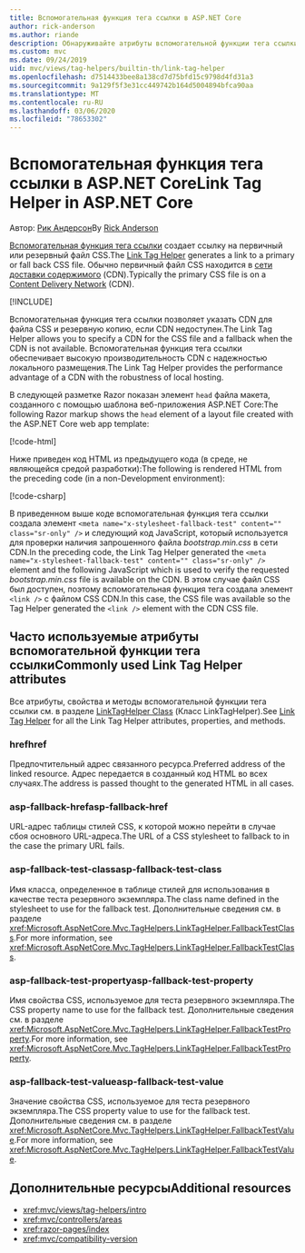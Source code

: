 ```yaml
---
title: Вспомогательная функция тега ссылки в ASP.NET Core
author: rick-anderson
ms.author: riande
description: Обнаруживайте атрибуты вспомогательной функции тега ссылки ASP.NET Core и роль, которую играет каждый атрибут в расширении поведения тега ссылки HTML.
ms.custom: mvc
ms.date: 09/24/2019
uid: mvc/views/tag-helpers/builtin-th/link-tag-helper
ms.openlocfilehash: d7514433bee8a138cd7d75bfd15c9798d4fd31a3
ms.sourcegitcommit: 9a129f5f3e31cc449742b164d5004894bfca90aa
ms.translationtype: MT
ms.contentlocale: ru-RU
ms.lasthandoff: 03/06/2020
ms.locfileid: "78653302"
---
```

# <a name="link-tag-helper-in-aspnet-core"></a><span data-ttu-id="779fd-103">Вспомогательная функция тега ссылки в ASP.NET Core</span><span class="sxs-lookup"><span data-stu-id="779fd-103">Link Tag Helper in ASP.NET Core</span></span>

<span data-ttu-id="779fd-104">Автор: [Рик Андерсон](https://twitter.com/RickAndMSFT)</span><span class="sxs-lookup"><span data-stu-id="779fd-104">By [Rick Anderson](https://twitter.com/RickAndMSFT)</span></span>

<span data-ttu-id="779fd-105">[Вспомогательная функция тега ссылки](xref:Microsoft.AspNetCore.Mvc.TagHelpers.LinkTagHelper) создает ссылку на первичный или резервный файл CSS.</span><span class="sxs-lookup"><span data-stu-id="779fd-105">The [Link Tag Helper](xref:Microsoft.AspNetCore.Mvc.TagHelpers.LinkTagHelper) generates a link to a primary or fall back CSS file.</span></span> <span data-ttu-id="779fd-106">Обычно первичный файл CSS находится в [сети доставки содержимого](/office365/enterprise/content-delivery-networks#what-exactly-is-a-cdn) (CDN).</span><span class="sxs-lookup"><span data-stu-id="779fd-106">Typically the primary CSS file is on a [Content Delivery Network](/office365/enterprise/content-delivery-networks#what-exactly-is-a-cdn) (CDN).</span></span>

[!INCLUDE[](~/includes/cdn.md)]

<span data-ttu-id="779fd-107">Вспомогательная функция тега ссылки позволяет указать CDN для файла CSS и резервную копию, если CDN недоступен.</span><span class="sxs-lookup"><span data-stu-id="779fd-107">The Link Tag Helper allows you to specify a CDN for the CSS file and a fallback when the CDN is not available.</span></span> <span data-ttu-id="779fd-108">Вспомогательная функция тега ссылки обеспечивает высокую производительность CDN с надежностью локального размещения.</span><span class="sxs-lookup"><span data-stu-id="779fd-108">The Link Tag Helper provides the performance advantage of a CDN with the robustness of local hosting.</span></span>

<span data-ttu-id="779fd-109">В следующей разметке Razor показан элемент `head` файла макета, созданного с помощью шаблона веб-приложения ASP.NET Core:</span><span class="sxs-lookup"><span data-stu-id="779fd-109">The following Razor markup shows the `head` element of a layout file created with the ASP.NET Core web app template:</span></span>

[!code-html[](link-tag-helper/sample/_Layout.cshtml?name=snippet)]

<span data-ttu-id="779fd-110">Ниже приведен код HTML из предыдущего кода (в среде, не являющейся средой разработки):</span><span class="sxs-lookup"><span data-stu-id="779fd-110">The following is rendered HTML from the preceding code (in a non-Development environment):</span></span>

[!code-csharp[](link-tag-helper/sample/HtmlPage1.html)]

<span data-ttu-id="779fd-111">В приведенном выше коде вспомогательная функция тега ссылки создала элемент `<meta name="x-stylesheet-fallback-test" content="" class="sr-only" />` и следующий код JavaScript, который используется для проверки наличия запрошенного файла *bootstrap.min.css* в сети CDN.</span><span class="sxs-lookup"><span data-stu-id="779fd-111">In the preceding code, the Link Tag Helper generated the `<meta name="x-stylesheet-fallback-test" content="" class="sr-only" />` element and the following JavaScript which is used to verify the requested *bootstrap.min.css* file is available on the CDN.</span></span> <span data-ttu-id="779fd-112">В этом случае файл CSS был доступен, поэтому вспомогательная функция тега создала элемент `<link />` с файлом CSS CDN.</span><span class="sxs-lookup"><span data-stu-id="779fd-112">In this case, the CSS file was available so the Tag Helper generated the `<link />` element with the CDN CSS file.</span></span>

## <a name="commonly-used-link-tag-helper-attributes"></a><span data-ttu-id="779fd-113">Часто используемые атрибуты вспомогательной функции тега ссылки</span><span class="sxs-lookup"><span data-stu-id="779fd-113">Commonly used Link Tag Helper attributes</span></span>

<span data-ttu-id="779fd-114">Все атрибуты, свойства и методы вспомогательной функции тега ссылки см. в разделе [LinkTagHelper Class](xref:Microsoft.AspNetCore.Mvc.TagHelpers.LinkTagHelper) (Класс LinkTagHelper).</span><span class="sxs-lookup"><span data-stu-id="779fd-114">See [Link Tag Helper](xref:Microsoft.AspNetCore.Mvc.TagHelpers.LinkTagHelper)  for all the Link Tag Helper attributes, properties, and methods.</span></span>

### <a name="href"></a><span data-ttu-id="779fd-115">href</span><span class="sxs-lookup"><span data-stu-id="779fd-115">href</span></span>

<span data-ttu-id="779fd-116">Предпочтительный адрес связанного ресурса.</span><span class="sxs-lookup"><span data-stu-id="779fd-116">Preferred address of the linked resource.</span></span> <span data-ttu-id="779fd-117">Адрес передается в созданный код HTML во всех случаях.</span><span class="sxs-lookup"><span data-stu-id="779fd-117">The address is passed thought to the generated HTML in all cases.</span></span>

### <a name="asp-fallback-href"></a><span data-ttu-id="779fd-118">asp-fallback-href</span><span class="sxs-lookup"><span data-stu-id="779fd-118">asp-fallback-href</span></span>

<span data-ttu-id="779fd-119">URL-адрес таблицы стилей CSS, к которой можно перейти в случае сбоя основного URL-адреса.</span><span class="sxs-lookup"><span data-stu-id="779fd-119">The URL of a CSS stylesheet to fallback to in the case the primary URL fails.</span></span>

### <a name="asp-fallback-test-class"></a><span data-ttu-id="779fd-120">asp-fallback-test-class</span><span class="sxs-lookup"><span data-stu-id="779fd-120">asp-fallback-test-class</span></span>

<span data-ttu-id="779fd-121">Имя класса, определенное в таблице стилей для использования в качестве теста резервного экземпляра.</span><span class="sxs-lookup"><span data-stu-id="779fd-121">The class name defined in the stylesheet to use for the fallback test.</span></span> <span data-ttu-id="779fd-122">Дополнительные сведения см. в разделе <xref:Microsoft.AspNetCore.Mvc.TagHelpers.LinkTagHelper.FallbackTestClass>.</span><span class="sxs-lookup"><span data-stu-id="779fd-122">For more information, see <xref:Microsoft.AspNetCore.Mvc.TagHelpers.LinkTagHelper.FallbackTestClass>.</span></span>

### <a name="asp-fallback-test-property"></a><span data-ttu-id="779fd-123">asp-fallback-test-property</span><span class="sxs-lookup"><span data-stu-id="779fd-123">asp-fallback-test-property</span></span>

<span data-ttu-id="779fd-124">Имя свойства CSS, используемое для теста резервного экземпляра.</span><span class="sxs-lookup"><span data-stu-id="779fd-124">The CSS property name to use for the fallback test.</span></span> <span data-ttu-id="779fd-125">Дополнительные сведения см. в разделе <xref:Microsoft.AspNetCore.Mvc.TagHelpers.LinkTagHelper.FallbackTestProperty>.</span><span class="sxs-lookup"><span data-stu-id="779fd-125">For more information, see <xref:Microsoft.AspNetCore.Mvc.TagHelpers.LinkTagHelper.FallbackTestProperty>.</span></span>

### <a name="asp-fallback-test-value"></a><span data-ttu-id="779fd-126">asp-fallback-test-value</span><span class="sxs-lookup"><span data-stu-id="779fd-126">asp-fallback-test-value</span></span>

<span data-ttu-id="779fd-127">Значение свойства CSS, используемое для теста резервного экземпляра.</span><span class="sxs-lookup"><span data-stu-id="779fd-127">The CSS property value to use for the fallback test.</span></span> <span data-ttu-id="779fd-128">Дополнительные сведения см. в разделе <xref:Microsoft.AspNetCore.Mvc.TagHelpers.LinkTagHelper.FallbackTestValue>.</span><span class="sxs-lookup"><span data-stu-id="779fd-128">For more information, see <xref:Microsoft.AspNetCore.Mvc.TagHelpers.LinkTagHelper.FallbackTestValue>.</span></span>

## <a name="additional-resources"></a><span data-ttu-id="779fd-129">Дополнительные ресурсы</span><span class="sxs-lookup"><span data-stu-id="779fd-129">Additional resources</span></span>

* <xref:mvc/views/tag-helpers/intro>
* <xref:mvc/controllers/areas>
* <xref:razor-pages/index>
* <xref:mvc/compatibility-version>
